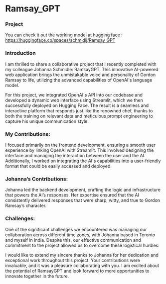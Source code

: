 # Ramsay_GPT

### Project 
You can check it out the working model at hugging face : https://huggingface.co/spaces/schmidlj/Ramsay_GPT

### Introduction

I am thrilled to share a collaborative project that I recently completed with my colleague Johanna Schmidle: RamsayGPT. This innovative AI-powered web application brings the unmistakable voice and personality of Gordon Ramsay to life, utilizing the advanced capabilities of OpenAI's language model.

For this project, we integrated OpenAI's API into our codebase and developed a dynamic web interface using Streamlit, which we then successfully deployed on Hugging Face. The result is a seamless and interactive platform that responds just like the renowned chef, thanks to both the training on relevant data and meticulous prompt engineering to capture his unique communication style.

### My Contributions:

I focused primarily on the frontend development, ensuring a smooth user experience by linking OpenAI with Streamlit. This involved designing the interface and managing the interaction between the user and the AI.
Additionally, I worked on integrating the AI's capabilities into a user-friendly format that could be easily accessed and deployed.

### Johanna’s Contributions:

Johanna led the backend development, crafting the logic and infrastructure that powers the AI’s responses. Her expertise ensured that the AI consistently delivered responses that were sharp, witty, and true to Gordon Ramsay’s character.

### Challenges:

One of the significant challenges we encountered was managing our collaboration across different time zones, with Johanna based in Toronto and myself in India. Despite this, our effective communication and commitment to the project allowed us to overcome these logistical hurdles.

I would like to extend my sincere thanks to Johanna for her dedication and exceptional work throughout this project. Your contributions were invaluable, and it was a pleasure collaborating with you. I am excited about the potential of RamsayGPT and look forward to more opportunities to innovate together in the future.

